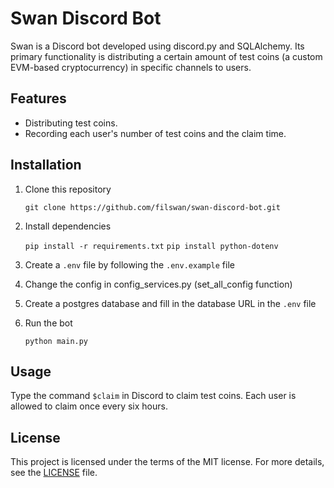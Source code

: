 # Swan Discord Bot

Swan is a Discord bot developed using discord.py and SQLAlchemy. Its primary functionality is distributing a certain amount of test coins (a custom EVM-based cryptocurrency) in specific channels to users.

## Features

- Distributing test coins.
- Recording each user's number of test coins and the claim time.

## Installation

1. Clone this repository
    
    ``git clone https://github.com/filswan/swan-discord-bot.git``

2. Install dependencies

    ``pip install -r requirements.txt``
    ``pip install python-dotenv``

3. Create a `.env` file by following the `.env.example` file

4. Change the config in config_services.py (set_all_config function)

5. Create a postgres database and fill in the database URL in the `.env` file

6. Run the bot

    ``python main.py``

## Usage

Type the command `$claim` in Discord to claim test coins. Each user is allowed to claim once every six hours.

## License

This project is licensed under the terms of the MIT license. For more details, see the [LICENSE](LICENSE) file.

